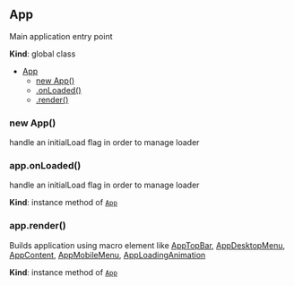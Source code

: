 <a name="App"></a>

## App
Main application entry point

**Kind**: global class  

* [App](#App)
    * [new App()](#new_App_new)
    * [.onLoaded()](#App+onLoaded)
    * [.render()](#App+render)

<a name="new_App_new"></a>

### new App()
handle an initialLoad flag in order to manage loader

<a name="App+onLoaded"></a>

### app.onLoaded()
handle an initialLoad flag in order to manage loader

**Kind**: instance method of [<code>App</code>](#App)  
<a name="App+render"></a>

### app.render()
Builds application using macro element like [AppTopBar](AppTopBar),
[AppDesktopMenu](AppDesktopMenu), [AppContent](AppContent), [AppMobileMenu](AppMobileMenu),
[AppLoadingAnimation](AppLoadingAnimation)

**Kind**: instance method of [<code>App</code>](#App)  
